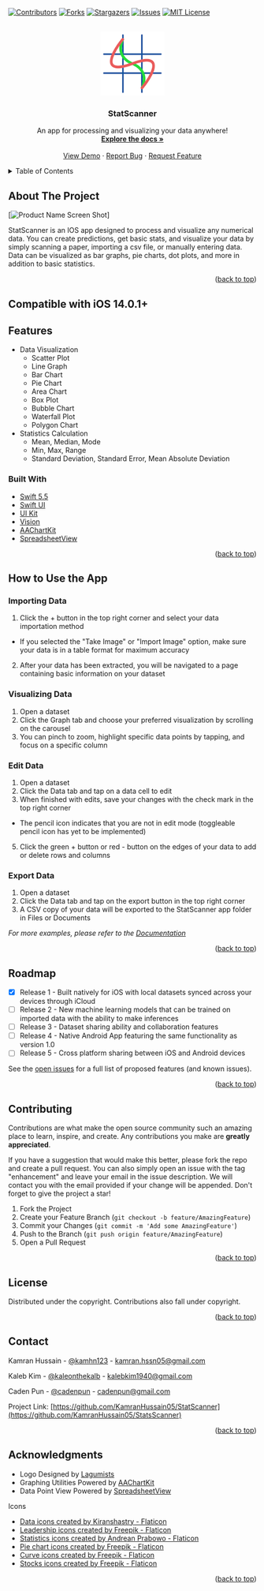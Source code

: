 <div id="top"></div>


<!-- PROJECT SHIELDS -->
<!--
*** I'm using markdown "reference style" links for readability.
*** Reference links are enclosed in brackets [ ] instead of parentheses ( ).
*** See the bottom of this document for the declaration of the reference variables
*** for contributors-url, forks-url, etc. This is an optional, concise syntax you may use.
*** https://www.markdownguide.org/basic-syntax/#reference-style-links
-->
[![Contributors][contributors-shield]][contributors-url]
[![Forks][forks-shield]][forks-url]
[![Stargazers][stars-shield]][stars-url]
[![Issues][issues-shield]][issues-url]
[![MIT License][license-shield]][license-url]


<!-- PROJECT LOGO -->
<br />
<div align="center">
  <a href="https://github.com/KamranHussain05/StatsScanner">
    <img src="images/StatScanner-02.png" alt="Logo" width="130" height="130">
  </a>

<h3 align="center">StatScanner</h3>

  <p align="center">
    An app for processing and visualizing your data anywhere!
    <br />
    <a href="https://github.com/KamranHussain05/StatsScanner"><strong>Explore the docs »</strong></a>
    <br />
    <br />
    <a href="https://github.com/KamranHussain05/StatsScanner">View Demo</a>
    ·
    <a href="https://github.com/KamranHussain05/StatsScanner/issues">Report Bug</a>
    ·
    <a href="https://github.com/KamranHussain05/StatsScanner/issues">Request Feature</a>
  </p>
</div>



<!-- TABLE OF CONTENTS -->
<details>
  <summary>Table of Contents</summary>
  <ol>
    <li>
      <a href="#about-the-project">About The Project</a>
      <ul>
        <li><a href="#built-with">Built With</a></li>
      </ul>
    </li>
    <li>
      <a href="#getting-started">Getting Started</a>
      <ul>
        <li><a href="#prerequisites">Prerequisites</a></li>
        <li><a href="#installation">Installation</a></li>
      </ul>
    </li>
    <li><a href="#usage">Usage</a></li>
    <li><a href="#roadmap">Roadmap</a></li>
    <li><a href="#contributing">Contributing</a></li>
    <li><a href="#license">License</a></li>
    <li><a href="#contact">Contact</a></li>
    <li><a href="#acknowledgments">Acknowledgments</a></li>
  </ol>
</details>



<!-- ABOUT THE PROJECT -->
## About The Project

[![Product Name Screen Shot][product-screenshot]]

StatScanner is an IOS app designed to process and visualize any numerical data. You can create predictions, get basic stats, and visualize your data by simply scanning a paper, importing a csv file, or manually entering data. Data can be visualized as bar graphs, pie charts, dot plots, and more in addition to basic statistics. 


<p align="right">(<a href="#top">back to top</a>)</p>

## Compatible with iOS 14.0.1+

## Features

* Data Visualization
  * Scatter Plot
  * Line Graph
  * Bar Chart
  * Pie Chart
  * Area Chart
  * Box Plot
  * Bubble Chart
  * Waterfall Plot
  * Polygon Chart
* Statistics Calculation
  * Mean, Median, Mode
  * Min, Max, Range
  * Standard Deviation, Standard Error, Mean Absolute Deviation


### Built With

* [Swift 5.5](https://swift.org/)
* [Swift UI](https://developer.apple.com/xcode/swiftui/)
* [UI Kit](https://developer.apple.com/documentation/uikit)
* [Vision](https://developer.apple.com/documentation/vision)
* [AAChartKit](https://github.com/AAChartModel/AAChartKit-Swift)
* [SpreadsheetView](https://github.com/bannzai/SpreadsheetView)

<p align="right">(<a href="#top">back to top</a>)</p>



<!-- USAGE EXAMPLES -->
## How to Use the App

### Importing Data
1. Click the + button in the top right corner and select your data importation method
 - If you selected the "Take Image" or "Import Image" option, make sure your data is in a table format for maximum accuracy
2. After your data has been extracted, you will be navigated to a page containing basic information on your dataset

### Visualizing Data 
1. Open a dataset
2. Click the Graph tab and choose your preferred visualization by scrolling on the carousel
3. You can pinch to zoom, highlight specific data points by tapping, and focus on a specific column

### Edit Data
1. Open a dataset
2. Click the Data tab and tap on a data cell to edit
3. When finished with edits, save your changes with the check mark in the top right corner
 - The pencil icon indicates that you are not in edit mode (toggleable pencil icon has yet to be implemented)
5. Click the green + button or red - button on the edges of your data to add or delete rows and columns

### Export Data
1. Open a dataset
2. Click the Data tab and tap on the export button in the top right corner
3. A CSV copy of your data will be exported to the StatScanner app folder in Files or Documents


_For more examples, please refer to the [Documentation](https://github.com/KamranHussain05/StatsScanner/blob/main/README.md)_

<p align="right">(<a href="#top">back to top</a>)</p>



<!-- ROADMAP -->
## Roadmap

- [x] Release 1 - Built natively for iOS with local datasets synced across your devices through iCloud
- [ ] Release 2 - New machine learning models that can be trained on imported data with the ability to make inferences
- [ ] Release 3 - Dataset sharing ability and collaboration features
- [ ] Release 4 - Native Android App featuring the same functionality as version 1.0
- [ ] Release 5 - Cross platform sharing between iOS and Android devices

See the [open issues](https://github.com/KamranHussain05/StatsScanner/issues) for a full list of proposed features (and known issues).

<p align="right">(<a href="#top">back to top</a>)</p>



<!-- CONTRIBUTING -->
## Contributing

Contributions are what make the open source community such an amazing place to learn, inspire, and create. Any contributions you make are **greatly appreciated**.

If you have a suggestion that would make this better, please fork the repo and create a pull request. You can also simply open an issue with the tag "enhancement" and leave your email in the issue description. We will contact you with the email provided if your change will be appended.
Don't forget to give the project a star!

1. Fork the Project
2. Create your Feature Branch (`git checkout -b feature/AmazingFeature`)
3. Commit your Changes (`git commit -m 'Add some AmazingFeature'`)
4. Push to the Branch (`git push origin feature/AmazingFeature`)
5. Open a Pull Request

<p align="right">(<a href="#top">back to top</a>)</p>



<!-- LICENSE -->
## License

Distributed under the copyright. Contributions also fall under copyright.

<p align="right">(<a href="#top">back to top</a>)</p>



<!-- CONTACT -->
## Contact

Kamran Hussain - [@kamhn123](https://twitter.com/Kamhn123) - kamran.hssn05@gmail.com

Kaleb Kim - [@kaleonthekalb](https://instagram.com/kaleonthekalb) - kalebkim1940@gmail.com

Caden Pun - [@cadenpun](https://instagram.com//cadenpun) - cadenpun@gmail.com

Project Link: [https://github.com/KamranHussain05/StatScanner](https://github.com/KamranHussain05/StatsScanner)

<p align="right">(<a href="#top">back to top</a>)</p>



<!-- ACKNOWLEDGMENTS -->
## Acknowledgments

* Logo Designed by [Lagumists](https://www.instagram.com/lagumists/)
* Graphing Utilities Powered by [AAChartKit](https://github.com/AAChartModel/AAChartKit-Swift)
* Data Point View Powered by [SpreadsheetView](https://github.com/bannzai/SpreadsheetView)

Icons
* <a href="https://www.flaticon.com/free-icons/data" title="data icons">Data icons created by Kiranshastry - Flaticon</a>
* <a href="https://www.flaticon.com/free-icons/leadership" title="leadership icons">Leadership icons created by Freepik - Flaticon</a>
* <a href="https://www.flaticon.com/free-icons/statistics" title="statistics icons">Statistics icons created by Andrean Prabowo - Flaticon</a>
* <a href="https://www.flaticon.com/free-icons/pie-chart" title="pie chart icons">Pie chart icons created by Freepik - Flaticon</a>
* <a href="https://www.flaticon.com/free-icons/curve" title="curve icons">Curve icons created by Freepik - Flaticon</a>
* <a href="https://www.flaticon.com/free-icons/stocks" title="stocks icons">Stocks icons created by Freepik - Flaticon</a>

<p align="right">(<a href="#top">back to top</a>)</p>



<!-- MARKDOWN LINKS & IMAGES -->
<!-- https://www.markdownguide.org/basic-syntax/#reference-style-links -->
[contributors-shield]: https://img.shields.io/github/contributors/KamranHussain05/StatsScanner.svg?style=for-the-badge
[contributors-url]: https://github.com/KamranHussain05/StatsScanner/graphs/contributors
[forks-shield]: https://img.shields.io/github/forks/KamranHussain05/StatsScanner.svg?style=for-the-badge
[forks-url]: https://github.com/KamranHussain05/StatsScanner/network/members
[stars-shield]: https://img.shields.io/github/stars/KamranHussain05/StatsScanner.svg?style=for-the-badge
[stars-url]: https://github.com/KamranHussain05/StatsScanner/stargazers
[issues-shield]: https://img.shields.io/github/issues/KamranHussain05/StatsScanner.svg?style=for-the-badge
[issues-url]: https://github.com/KamranHussain05/StatsScanner/issues
[license-shield]: https://img.shields.io/github/license/KamranHussain05/StatsScanner.svg?style=for-the-badge
[license-url]: https://github.com/KamranHussain05/StatsScanner/blob/master/LICENSE.txt
[product-screenshot]: images/screenshot.png
